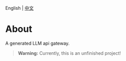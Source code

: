 English | [中文](README_CN.md)

# About
A generated LLM api gateway.

> **Warning:** Currently, this is an unfinished project!
